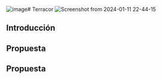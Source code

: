 ![image](https://github.com/Terracor-Bolivia/.github/assets/7370358/1d42a099-dbe1-4579-9abd-de8380140aac)# Terracor
![Screenshot from 2024-01-11 22-44-15](https://github.com/Terracor-Bolivia/.github/assets/7370358/e05e167a-bb86-473b-837d-3317df14fc3d)

## Introducción


## Propuesta


## Propuesta
